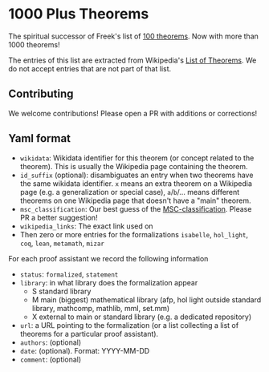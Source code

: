 # 1000 Plus Theorems

The spiritual successor of Freek's list of [100 theorems](https://www.cs.ru.nl/~freek/100/).
Now with more than 1000 theorems!

The entries of this list are extracted from Wikipedia's [List of Theorems](https://en.wikipedia.org/wiki/List_of_theorems).
We do not accept entries that are not part of that list.

## Contributing

We welcome contributions! Please open a PR with additions or corrections!

## Yaml format

* `wikidata`: Wikidata identifier for this theorem (or concept related to the theorem). This is usually the Wikipedia page containing the theorem.
* `id_suffix` (optional): disambiguates an entry when two theorems have the same wikidata identifier. `x` means an extra theorem on a Wikipedia page (e.g. a generalization or special case), `a`/`b`/... means different theorems on one Wikipedia page that doesn't have a "main" theorem.
* `msc_classification`: Our best guess of the [MSC-classification](https://msc2020.org/). Please PR a better suggestion!
* `wikipedia_links`: The exact link used on
* Then zero or more entries for the formalizations `isabelle`, `hol_light`, `coq`, `lean`, `metamath`, `mizar`

For each proof assistant we record the following information

* `status`: `formalized`, `statement`
* `library`: in what library does the formalization appear
  - S standard library
  - M main (biggest) mathematical library (afp, hol light outside standard library, mathcomp, mathlib, mml, set.mm)
  - X external to main or standard library (e.g. a dedicated repository)
* `url`: a URL pointing to the formalization (or a list collecting a list of theorems for a particular proof assistant).
* `authors`:  (optional)
* `date`:  (optional). Format: YYYY-MM-DD
* `comment`: (optional)


